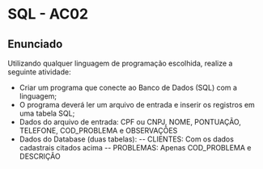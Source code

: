 # SQL - AC02 
## Enunciado 
Utilizando qualquer linguagem de programação escolhida, realize a seguinte atividade:
- Criar um programa que conecte ao Banco de Dados (SQL) com a linguagem; 
- O programa deverá ler um arquivo de entrada e inserir os registros em uma tabela SQL; 
- Dados do arquivo de entrada: CPF ou CNPJ, NOME, PONTUAÇÃO, TELEFONE, COD_PROBLEMA e OBSERVAÇÕES 
- Dados do Database (duas tabelas): 
-- CLIENTES: Com os dados cadastrais citados acima 
-- PROBLEMAS: Apenas COD_PROBLEMA e DESCRIÇÃO